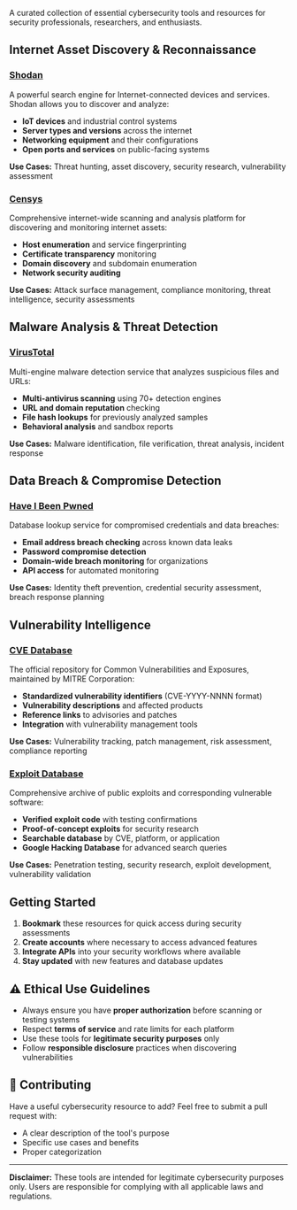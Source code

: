 A curated collection of essential cybersecurity tools and resources for security professionals, researchers, and enthusiasts.

## Internet Asset Discovery & Reconnaissance

### [Shodan](https://www.shodan.io/)
A powerful search engine for Internet-connected devices and services. Shodan allows you to discover and analyze:
- **IoT devices** and industrial control systems
- **Server types and versions** across the internet
- **Networking equipment** and their configurations
- **Open ports and services** on public-facing systems

**Use Cases:** Threat hunting, asset discovery, security research, vulnerability assessment

### [Censys](https://search.censys.io/)
Comprehensive internet-wide scanning and analysis platform for discovering and monitoring internet assets:
- **Host enumeration** and service fingerprinting
- **Certificate transparency** monitoring
- **Domain discovery** and subdomain enumeration
- **Network security auditing**

**Use Cases:** Attack surface management, compliance monitoring, threat intelligence, security assessments

## Malware Analysis & Threat Detection

### [VirusTotal](https://www.virustotal.com/gui/home/upload)
Multi-engine malware detection service that analyzes suspicious files and URLs:
- **Multi-antivirus scanning** using 70+ detection engines
- **URL and domain reputation** checking
- **File hash lookups** for previously analyzed samples
- **Behavioral analysis** and sandbox reports

**Use Cases:** Malware identification, file verification, threat analysis, incident response

## Data Breach & Compromise Detection

### [Have I Been Pwned](https://haveibeenpwned.com/)
Database lookup service for compromised credentials and data breaches:
- **Email address breach checking** across known data leaks
- **Password compromise detection**
- **Domain-wide breach monitoring** for organizations
- **API access** for automated monitoring

**Use Cases:** Identity theft prevention, credential security assessment, breach response planning

## Vulnerability Intelligence

### [CVE Database](https://www.cve.org/)
The official repository for Common Vulnerabilities and Exposures, maintained by MITRE Corporation:
- **Standardized vulnerability identifiers** (CVE-YYYY-NNNN format)
- **Vulnerability descriptions** and affected products
- **Reference links** to advisories and patches
- **Integration** with vulnerability management tools

**Use Cases:** Vulnerability tracking, patch management, risk assessment, compliance reporting

### [Exploit Database](https://www.exploit-db.com/)
Comprehensive archive of public exploits and corresponding vulnerable software:
- **Verified exploit code** with testing confirmations
- **Proof-of-concept exploits** for security research
- **Searchable database** by CVE, platform, or application
- **Google Hacking Database** for advanced search queries

**Use Cases:** Penetration testing, security research, exploit development, vulnerability validation

## Getting Started

1. **Bookmark** these resources for quick access during security assessments
2. **Create accounts** where necessary to access advanced features
3. **Integrate APIs** into your security workflows where available
4. **Stay updated** with new features and database updates

## ⚠️ Ethical Use Guidelines

- Always ensure you have **proper authorization** before scanning or testing systems
- Respect **terms of service** and rate limits for each platform
- Use these tools for **legitimate security purposes** only
- Follow **responsible disclosure** practices when discovering vulnerabilities

## 🤝 Contributing

Have a useful cybersecurity resource to add? Feel free to submit a pull request with:
- A clear description of the tool's purpose
- Specific use cases and benefits
- Proper categorization

---

**Disclaimer:** These tools are intended for legitimate cybersecurity purposes only. Users are responsible for complying with all applicable laws and regulations.

